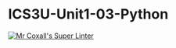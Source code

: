 # ICS3U-Unit1-03-Python

[![Mr Coxall's Super Linter](https://github.com/lucas-debruyn/ICS3U-Unit1-04-Python/workflows/Mr%20Coxall's%20Super%20Linter/badge.svg)](https://github.com/lucas-debruyn/ICS3U-Unit1-04-Python/actions/)
